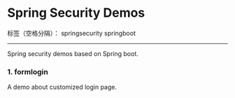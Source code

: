 # Spring Security Demos

标签（空格分隔）： springsecurity springboot

---

Spring security demos based on Spring boot.
### 1. formlogin 
A demo about customized login page.  